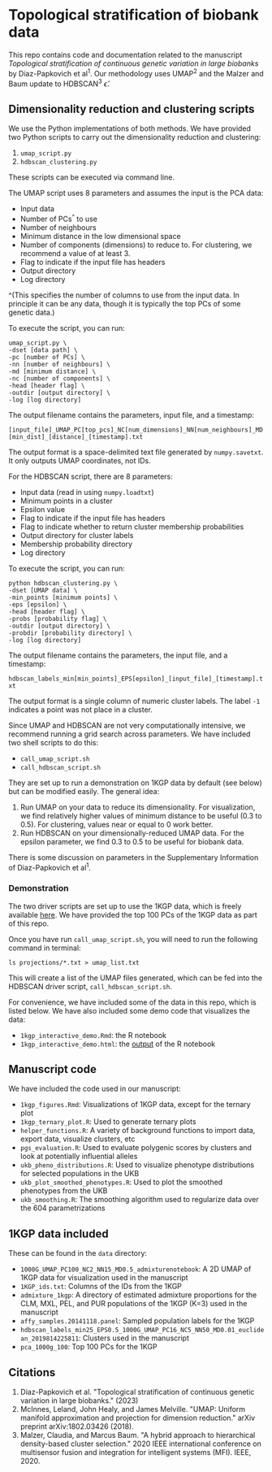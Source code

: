 # Topological stratification of biobank data

This repo contains code and documentation related to the manuscript *Topological stratification of continuous genetic variation in large biobanks* by Diaz-Papkovich et al<sup>1</sup>. Our methodology uses UMAP<sup>2</sup> and the Malzer and Baum update to HDBSCAN<sup>3</sup> $\hat{\epsilon}$. 

## Dimensionality reduction and clustering scripts

We use the Python implementations of both methods. We have provided two Python scripts to carry out the dimensionality reduction and clustering:
1. `umap_script.py`
2. `hdbscan_clustering.py`

These scripts can be executed via command line.

The UMAP script uses 8 parameters and assumes the input is the PCA data:
* Input data
* Number of PCs<sup>^</sup> to use
* Number of neighbours
* Minimum distance in the low dimensional space
* Number of components (dimensions) to reduce to. For clustering, we recommend a value of at least 3.
* Flag to indicate if the input file has headers
* Output directory
* Log directory

^(This specifies the number of columns to use from the input data. In principle it can be any data, though it is typically the top PCs of some genetic data.)

To execute the script, you can run:

```
umap_script.py \
-dset [data path] \
-pc [number of PCs] \
-nn [number of neighbours] \
-md [minimum distance] \
-nc [number of components] \
-head [header flag] \
-outdir [output directory] \
-log [log directory]
```

The output filename contains the parameters, input file, and a timestamp:

`[input_file]_UMAP_PC[top_pcs]_NC[num_dimensions]_NN[num_neighbours]_MD[min_dist]_[distance]_[timestamp].txt`

The output format is a space-delimited text file generated by `numpy.savetxt`. It only outputs UMAP coordinates, not IDs.

For the HDBSCAN script, there are 8 parameters:
* Input data (read in using `numpy.loadtxt`)
* Minimum points in a cluster
* Epsilon value
* Flag to indicate if the input file has headers
* Flag to indicate whether to return cluster membership probabilities
* Output directory for cluster labels
* Membership probability directory
* Log directory

To execute the script, you can run:

```
python hdbscan_clustering.py \
-dset [UMAP data] \
-min_points [minimum points] \
-eps [epsilon] \
-head [header flag] \
-probs [probability flag] \
-outdir [output directory] \
-probdir [probability directory] \
-log [log directory]
```

The output filename contains the parameters, the input file, and a timestamp:

`hdbscan_labels_min[min_points]_EPS[epsilon]_[input_file]_[timestamp].txt`

The output format is a single column of numeric cluster labels. The label `-1` indicates a point was not place in a cluster.

Since UMAP and HDBSCAN are not very computationally intensive, we recommend running a grid search across parameters. We have included two shell scripts to do this:
* `call_umap_script.sh`
* `call_hdbscan_script.sh`

They are set up to run a demonstration on 1KGP data by default (see below) but can be modified easily.
The general idea:
1. Run UMAP on your data to reduce its dimensionality. For visualization, we find relatively higher values of minimum distance to be useful (0.3 to 0.5). For clustering, values near or equal to 0 work better.
2. Run HDBSCAN on your dimensionally-reduced UMAP data. For the epsilon parameter, we find 0.3 to 0.5 to be useful for biobank data.

There is some discussion on parameters in the Supplementary Information of Diaz-Papkovich et al<sup>1</sup>. 

### Demonstration
The two driver scripts are set up to use the 1KGP data, which is freely available [here](http://ftp.1000genomes.ebi.ac.uk/vol1/ftp/release/20130502/supporting/hd_genotype_chip). We have provided the top 100 PCs of the 1KGP data as part of this repo. 

Once you have run `call_umap_script.sh`, you will need to run the following command in terminal:

`ls projections/*.txt > umap_list.txt`

This will create a list of the UMAP files generated, which can be fed into the HDBSCAN driver script, `call_hdbscan_script.sh`.

For convenience, we have included some of the data in this repo, which is listed below. We have also included some demo code that visualizes the data:
* `1kgp_interactive_demo.Rmd`: the R notebook
* `1kgp_interactive_demo.html`: the [output](https://diazale.github.io/topstrat/1kgp_interactive_demo.html) of the R notebook 

## Manuscript code
We have included the code used in our manuscript:
* `1kgp_figures.Rmd`: Visualizations of 1KGP data, except for the ternary plot
* `1kgp_ternary_plot.R`: Used to generate ternary plots
* `helper_functions.R`: A variety of background functions to import data, export data, visualize clusters, etc
* `pgs_evaluation.R`: Used to evaluate polygenic scores by clusters and look at potentially influential alleles
* `ukb_pheno_distributions.R`: Used to visualize phenotype distributions for selected populations in the UKB
* `ukb_plot_smoothed_phenotypes.R`: Used to plot the smoothed phenotypes from the UKB
* `ukb_smoothing.R`: The smoothing algorithm used to regularize data over the 604 parametrizations

## 1KGP data included

These can be found in the `data` directory:

* `1000G_UMAP_PC100_NC2_NN15_MD0.5_admixturenotebook`: A 2D UMAP of 1KGP data for visualization used in the manuscript
* `1KGP_ids.txt`: Columns of the IDs from the 1KGP
* `admixture_1kgp`: A directory of estimated admixture proportions for the CLM, MXL, PEL, and PUR populations of the 1KGP (K=3) used in the manuscript
* `affy_samples.20141118.panel`: Sampled population labels for the 1KGP
* `hdbscan_labels_min25_EPS0.5_1000G_UMAP_PC16_NC5_NN50_MD0.01_euclidean_2019814225811`: Clusters used in the manuscript
* `pca_1000g_100`: Top 100 PCs for the 1KGP 

## Citations

1. Diaz-Papkovich et al. "Topological stratification of continuous genetic variation in large biobanks." (2023)
2. McInnes, Leland, John Healy, and James Melville. "UMAP: Uniform manifold approximation and projection for dimension reduction." arXiv preprint arXiv:1802.03426 (2018).
3. Malzer, Claudia, and Marcus Baum. "A hybrid approach to hierarchical density-based cluster selection." 2020 IEEE international conference on multisensor fusion and integration for intelligent systems (MFI). IEEE, 2020.